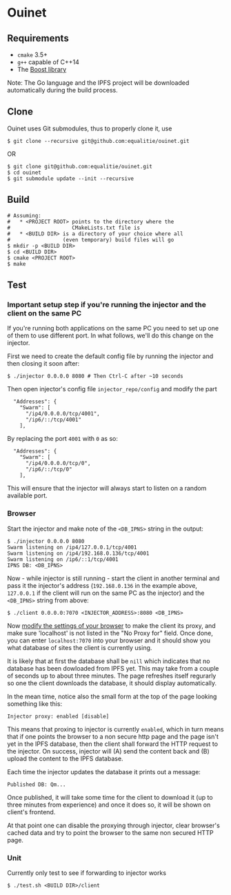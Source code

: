 # Ouinet

## Requirements

* `cmake` 3.5+
* `g++` capable of C++14
* The [Boost library](http://www.boost.org/)

Note: The Go language and the IPFS project will be downloaded automatically
during the build process.

## Clone

Ouinet uses Git submodules, thus to properly clone it, use

```
$ git clone --recursive git@github.com:equalitie/ouinet.git
```

OR

```
$ git clone git@github.com:equalitie/ouinet.git
$ cd ouinet
$ git submodule update --init --recursive
```

## Build

```
# Assuming:
#   * <PROJECT ROOT> points to the directory where the
#                    CMakeLists.txt file is
#   * <BUILD DIR> is a directory of your choice where all
#                 (even temporary) build files will go
$ mkdir -p <BUILD DIR>
$ cd <BUILD DIR>
$ cmake <PROJECT ROOT>
$ make
```

## Test

### Important setup step if you're running the injector and the client on the same PC

If you're running both applications on the same PC you need to set up
one of them to use different port. In what follows, we'll do this change
on the injector.

First we need to create the default config file by running the injector
and then closing it soon after:

```
$ ./injector 0.0.0.0 8080 # Then Ctrl-C after ~10 seconds
```

Then open injector's config file `injector_repo/config` and modify the part

```
  "Addresses": {
    "Swarm": [
      "/ip4/0.0.0.0/tcp/4001",
      "/ip6/::/tcp/4001"
    ],
```

By replacing the port `4001` with `0` as so:

```
  "Addresses": {
    "Swarm": [
      "/ip4/0.0.0.0/tcp/0",
      "/ip6/::/tcp/0"
    ],
```

This will ensure that the injector will always start to listen on a random
available port.

### Browser

Start the injector and make note of the `<DB_IPNS>` string in the output:

```
$ ./injector 0.0.0.0 8080
Swarm listening on /ip4/127.0.0.1/tcp/4001
Swarm listening on /ip4/192.168.0.136/tcp/4001
Swarm listening on /ip6/::1/tcp/4001
IPNS DB: <DB_IPNS>
```

Now - while injector is still running - start the client in another terminal
and pass it the injector's address (`192.168.0.136` in the example above,
`127.0.0.1` if the client will run on the same PC as the injector) and the
`<DB_IPNS>` string from above:

```
$ ./client 0.0.0.0:7070 <INJECTOR_ADDRESS>:8080 <DB_IPNS>
```

Now [modify the settings of your
browser](http://www.wikihow.com/Enter-Proxy-Settings-in-Firefox) to make the
client its proxy, and make sure 'localhost' is not listed in the "No Proxy for"
field. Once done, you can enter `localhost:7070` into your browser and it
should show you what database of sites the client is currently using.

It is likely that at first the database shall be `nill` which indicates that
no database has been dowloaded from IPFS yet. This may take from a couple of
seconds up to about three minutes. The page refreshes itself regurarly so
one the client downloads the database, it should display automatically.

In the mean time, notice also the small form at the top of the page looking
something like this:

```
Injector proxy: enabled [disable]
```

This means that proxing to injector is currently `enabled`, which in turn
means that if one points the browser to a non secure http page and the page
isn't yet in the IPFS database, then the client shall forward the HTTP
request to the injector. On success, injector will (A) send the content
back and (B) upload the content to the IPFS database.

Each time the injector updates the database it prints out a message:

```
Published DB: Qm...
```

Once published, it will take some time for the client to download it
(up to three minutes from experience) and once it does so, it will be shown
on client's frontend.

At that point one can disable the proxying through injector, clear
browser's cached data and try to point the browser to the same non secured
HTTP page.

### Unit

Currently only test to see if forwarding to injector works

```
$ ./test.sh <BUILD DIR>/client
```

